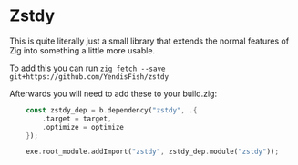# Zstdy

This is quite literally just a small library that extends the
normal features of Zig into something a little more usable.

To add this you can run ``zig fetch --save git+https://github.com/YendisFish/zstdy``

Afterwards you will need to add these to your build.zig:

```rs
    const zstdy_dep = b.dependency("zstdy", .{
        .target = target,
        .optimize = optimize
    });

    exe.root_module.addImport("zstdy", zstdy_dep.module("zstdy"));
```
